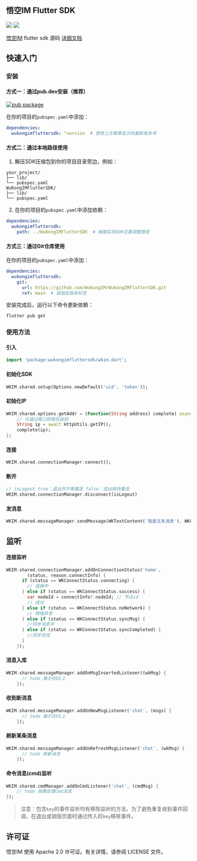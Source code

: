 ## 悟空IM Flutter SDK

![](https://img.shields.io/static/v1?label=platform&message=flutter&color=green) ![](https://img.shields.io/hexpm/l/plug.svg)

[悟空IM](https://github.com/WuKongIM/WuKongIM "文档") flutter sdk 源码 [详细文档](http://githubim.com/sdk/flutter.html "文档")

## 快速入门

### 安装

#### 方式一：通过pub.dev安装（推荐）

[![pub package](https://img.shields.io/pub/v/wukongimfluttersdk.svg)](https://pub.dartlang.org/packages/wukongimfluttersdk)

在你的项目的`pubspec.yaml`中添加：
```yaml
dependencies:
  wukongimfluttersdk: ^version  # 使用上方徽章显示的最新版本号
```

#### 方式二：通过本地路径使用

1. 解压SDK压缩包到你的项目目录旁边，例如：
```
your_project/
├── lib/
└── pubspec.yaml
WuKongIMFlutterSDK/
├── lib/
└── pubspec.yaml
```

2. 在你的项目的`pubspec.yaml`中添加依赖：
```yaml
dependencies:
  wukongimfluttersdk:
    path: ../WuKongIMFlutterSDK  # 根据实际SDK位置调整路径
```

#### 方式三：通过Git仓库使用

在你的项目的`pubspec.yaml`中添加：
```yaml
dependencies:
  wukongimfluttersdk:
    git:
      url: https://github.com/WuKongIM/WuKongIMFlutterSDK.git
      ref: main  # 或指定版本标签
```

安装完成后，运行以下命令更新依赖：
```bash
flutter pub get
```

### 使用方法

#### 引入
```dart
import 'package:wukongimfluttersdk/wkim.dart';
```

#### 初始化SDK
```dart
WKIM.shared.setup(Options.newDefault('uid', 'token'));
```

#### 初始化IP
```dart
WKIM.shared.options.getAddr = (Function(String address) complete) async {
    // 可通过接口获取后返回
    String ip = await HttpUtils.getIP();
    complete(ip);
};
```

#### 连接
```dart
WKIM.shared.connectionManager.connect();
```

#### 断开
```dart
// isLogout true：退出并不再重连 false：退出保持重连
WKIM.shared.connectionManager.disconnect(isLogout)
```

#### 发消息
```dart
WKIM.shared.messageManager.sendMessage(WKTextContent('我是文本消息'), WKChannel(channelID, channelType));
```

## 监听

#### 连接监听
```dart
WKIM.shared.connectionManager.addOnConnectionStatus('home',
        (status, reason,connectInfo) {
      if (status == WKConnectStatus.connecting) {
        // 连接中
      } else if (status == WKConnectStatus.success) {
        var nodeId = connectInfo?.nodeId; // 节点id
        // 成功
      } else if (status == WKConnectStatus.noNetwork) {
        // 网络异常
      } else if (status == WKConnectStatus.syncMsg) {
        //同步消息中
      } else if (status == WKConnectStatus.syncCompleted) {
        //同步完成
      }
    });
```

#### 消息入库
```dart
WKIM.shared.messageManager.addOnMsgInsertedListener((wkMsg) {
      // todo 展示在UI上
    });
```

#### 收到新消息
```dart
WKIM.shared.messageManager.addOnNewMsgListener('chat', (msgs) {
      // todo 展示在UI上
    });
```

#### 刷新某条消息
```dart
WKIM.shared.messageManager.addOnRefreshMsgListener('chat', (wkMsg) {
      // todo 刷新消息
    });
```

#### 命令消息(cmd)监听
```dart
WKIM.shared.cmdManager.addOnCmdListener('chat', (cmdMsg) {
    // todo 按需处理cmd消息
});
```

> 注意：包含`key`的事件监听均有移除监听的方法，为了避免重复收到事件回调，在退出或销毁页面时通过传入的`key`移除事件。

## 许可证

悟空IM 使用 Apache 2.0 许可证。有关详情，请参阅 LICENSE 文件。